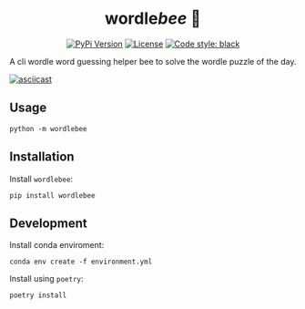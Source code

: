 <div align="center">

# wordle*bee* 🐝

[![PyPi Version](https://img.shields.io/pypi/v/wordlebee.svg?style=flat-square)](https://pypi.org/project/wordlebee/)
[![License](https://img.shields.io/badge/license-MIT-blue?style=flat-square)](#license)
[![Code style: black](https://img.shields.io/badge/code%20style-black-000000.svg?style=flat-square)](#black)
</div>

A cli wordle word guessing helper bee to solve the wordle puzzle of the day.

[![asciicast](https://asciinema.org/a/NSZZUpGhajLcDh9xuMGYIDjTs.svg)](https://asciinema.org/a/NSZZUpGhajLcDh9xuMGYIDjTs?t=8)

## Usage

    python -m wordlebee

## Installation

Install `wordlebee`:

    pip install wordlebee

## Development

Install conda enviroment:

    conda env create -f environment.yml

Install using `poetry`:

    poetry install
